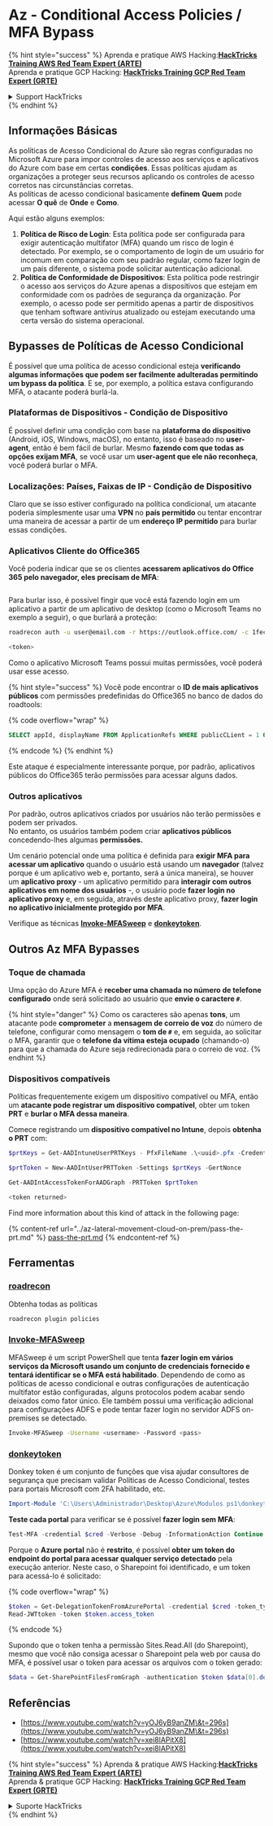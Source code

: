 # Az - Conditional Access Policies / MFA Bypass

{% hint style="success" %}
Aprenda e pratique AWS Hacking:<img src="/.gitbook/assets/image.png" alt="" data-size="line">[**HackTricks Training AWS Red Team Expert (ARTE)**](https://training.hacktricks.xyz/courses/arte)<img src="/.gitbook/assets/image.png" alt="" data-size="line">\
Aprenda e pratique GCP Hacking: <img src="/.gitbook/assets/image (2).png" alt="" data-size="line">[**HackTricks Training GCP Red Team Expert (GRTE)**<img src="/.gitbook/assets/image (2).png" alt="" data-size="line">](https://training.hacktricks.xyz/courses/grte)

<details>

<summary>Support HackTricks</summary>

* Confira os [**planos de assinatura**](https://github.com/sponsors/carlospolop)!
* **Junte-se ao** 💬 [**grupo no Discord**](https://discord.gg/hRep4RUj7f) ou ao [**grupo no telegram**](https://t.me/peass) ou **siga-nos** no **Twitter** 🐦 [**@hacktricks\_live**](https://twitter.com/hacktricks\_live)**.**
* **Compartilhe truques de hacking enviando PRs para os repositórios do** [**HackTricks**](https://github.com/carlospolop/hacktricks) e [**HackTricks Cloud**](https://github.com/carlospolop/hacktricks-cloud).

</details>
{% endhint %}

## Informações Básicas

As políticas de Acesso Condicional do Azure são regras configuradas no Microsoft Azure para impor controles de acesso aos serviços e aplicativos do Azure com base em certas **condições**. Essas políticas ajudam as organizações a proteger seus recursos aplicando os controles de acesso corretos nas circunstâncias corretas.\
As políticas de acesso condicional basicamente **definem** **Quem** pode acessar **O quê** de **Onde** e **Como**.

Aqui estão alguns exemplos:

1. **Política de Risco de Login**: Esta política pode ser configurada para exigir autenticação multifator (MFA) quando um risco de login é detectado. Por exemplo, se o comportamento de login de um usuário for incomum em comparação com seu padrão regular, como fazer login de um país diferente, o sistema pode solicitar autenticação adicional.
2. **Política de Conformidade de Dispositivos**: Esta política pode restringir o acesso aos serviços do Azure apenas a dispositivos que estejam em conformidade com os padrões de segurança da organização. Por exemplo, o acesso pode ser permitido apenas a partir de dispositivos que tenham software antivírus atualizado ou estejam executando uma certa versão do sistema operacional.

## Bypasses de Políticas de Acesso Condicional

É possível que uma política de acesso condicional esteja **verificando algumas informações que podem ser facilmente adulteradas permitindo um bypass da política**. E se, por exemplo, a política estava configurando MFA, o atacante poderá burlá-la.

### Plataformas de Dispositivos - Condição de Dispositivo

É possível definir uma condição com base na **plataforma do dispositivo** (Android, iOS, Windows, macOS), no entanto, isso é baseado no **user-agent**, então é bem fácil de burlar. Mesmo **fazendo com que todas as opções exijam MFA**, se você usar um **user-agent que ele não reconheça**, você poderá burlar o MFA.

### Localizações: Países, Faixas de IP - Condição de Dispositivo

Claro que se isso estiver configurado na política condicional, um atacante poderia simplesmente usar uma **VPN** no **país permitido** ou tentar encontrar uma maneira de acessar a partir de um **endereço IP permitido** para burlar essas condições.

### Aplicativos Cliente do Office365

Você poderia indicar que se os clientes **acessarem aplicativos do Office 365 pelo navegador, eles precisam de MFA**:

<figure><img src="../../../.gitbook/assets/image (318).png" alt=""><figcaption></figcaption></figure>

Para burlar isso, é possível fingir que você está fazendo login em um aplicativo a partir de um aplicativo de desktop (como o Microsoft Teams no exemplo a seguir), o que burlará a proteção:
```bash
roadrecon auth -u user@email.com -r https://outlook.office.com/ -c 1fec8e78-bce4-4aaf-ab1b-5451cc387264 --tokrns-stdout

<token>
```
Como o aplicativo Microsoft Teams possui muitas permissões, você poderá usar esse acesso.

{% hint style="success" %}
Você pode encontrar o **ID de mais aplicativos públicos** com permissões predefinidas do Office365 no banco de dados do roadtools:

{% code overflow="wrap" %}
```sql
SELECT appId, displayName FROM ApplicationRefs WHERE publicCLient = 1 ORDER BY displayName ASC
```
{% endcode %}
{% endhint %}

Este ataque é especialmente interessante porque, por padrão, aplicativos públicos do Office365 terão permissões para acessar alguns dados.

### Outros aplicativos

Por padrão, outros aplicativos criados por usuários não terão permissões e podem ser privados.\
No entanto, os usuários também podem criar **aplicativos públicos** concedendo-lhes algumas **permissões.**

Um cenário potencial onde uma política é definida para **exigir MFA para acessar um aplicativo** quando o usuário está usando um **navegador** (talvez porque é um aplicativo web e, portanto, será a única maneira), se houver um **aplicativo proxy** - um aplicativo permitido para **interagir com outros aplicativos em nome dos usuários** -, o usuário pode **fazer login no aplicativo proxy** e, em seguida, através deste aplicativo proxy, **fazer login no aplicativo inicialmente protegido por MFA**.

Verifique as técnicas [**Invoke-MFASweep**](az-conditional-access-policies-mfa-bypass.md#invoke-mfasweep) e [**donkeytoken**](az-conditional-access-policies-mfa-bypass.md#donkeytoken).

## Outros Az MFA Bypasses

### Toque de chamada

Uma opção do Azure MFA é **receber uma chamada no número de telefone configurado** onde será solicitado ao usuário que **envie o caractere `#`**.

{% hint style="danger" %}
Como os caracteres são apenas **tons**, um atacante pode **comprometer** a **mensagem de correio de voz** do número de telefone, configurar como mensagem o **tom de `#`** e, em seguida, ao solicitar o MFA, garantir que o **telefone da vítima esteja ocupado** (chamando-o) para que a chamada do Azure seja redirecionada para o correio de voz.
{% endhint %}

### Dispositivos compatíveis

Políticas frequentemente exigem um dispositivo compatível ou MFA, então um **atacante pode registrar um dispositivo compatível**, obter um token **PRT** e **burlar o MFA dessa maneira**.

Comece registrando um **dispositivo compatível no Intune**, depois **obtenha o PRT** com:
```powershell
$prtKeys = Get-AADIntuneUserPRTKeys - PfxFileName .\<uuid>.pfx -Credentials $credentials

$prtToken = New-AADIntUserPRTToken -Settings $prtKeys -GertNonce

Get-AADIntAccessTokenForAADGraph -PRTToken $prtToken

<token returned>
```
Find more information about this kind of attack in the following page:

{% content-ref url="../az-lateral-movement-cloud-on-prem/pass-the-prt.md" %}
[pass-the-prt.md](../az-lateral-movement-cloud-on-prem/pass-the-prt.md)
{% endcontent-ref %}

## Ferramentas

### [roadrecon](https://github.com/dirkjanm/ROADtools)

Obtenha todas as políticas
```bash
roadrecon plugin policies
```
### [Invoke-MFASweep](https://github.com/dafthack/MFASweep)

MFASweep é um script PowerShell que tenta **fazer login em vários serviços da Microsoft usando um conjunto de credenciais fornecido e tentará identificar se o MFA está habilitado**. Dependendo de como as políticas de acesso condicional e outras configurações de autenticação multifator estão configuradas, alguns protocolos podem acabar sendo deixados como fator único. Ele também possui uma verificação adicional para configurações ADFS e pode tentar fazer login no servidor ADFS on-premises se detectado.
```bash
Invoke-MFASweep -Username <username> -Password <pass>
```
### [donkeytoken](https://github.com/silverhack/donkeytoken)

Donkey token é um conjunto de funções que visa ajudar consultores de segurança que precisam validar Políticas de Acesso Condicional, testes para portais Microsoft com 2FA habilitado, etc.
```powershell
Import-Module 'C:\Users\Administrador\Desktop\Azure\Modulos ps1\donkeytoken' -Force
```
**Teste cada portal** para verificar se é possível **fazer login sem MFA**:
```powershell
Test-MFA -credential $cred -Verbose -Debug -InformationAction Continue
```
Porque o **Azure** **portal** não é **restrito**, é possível **obter um token do endpoint do portal para acessar qualquer serviço detectado** pela execução anterior. Neste caso, o Sharepoint foi identificado, e um token para acessá-lo é solicitado:

{% code overflow="wrap" %}
```powershell
$token = Get-DelegationTokenFromAzurePortal -credential $cred -token_type microsoft.graph -extension_type Microsoft_Intune
Read-JWTtoken -token $token.access_token
```
{% endcode %}

Supondo que o token tenha a permissão Sites.Read.All (do Sharepoint), mesmo que você não consiga acessar o Sharepoint pela web por causa do MFA, é possível usar o token para acessar os arquivos com o token gerado:
```powershell
$data = Get-SharePointFilesFromGraph -authentication $token $data[0].downloadUrl
```
## Referências

* [https://www.youtube.com/watch?v=yOJ6yB9anZM\&t=296s](https://www.youtube.com/watch?v=yOJ6yB9anZM\&t=296s)
* [https://www.youtube.com/watch?v=xei8lAPitX8](https://www.youtube.com/watch?v=xei8lAPitX8)

{% hint style="success" %}
Aprenda & pratique AWS Hacking:<img src="/.gitbook/assets/image.png" alt="" data-size="line">[**HackTricks Training AWS Red Team Expert (ARTE)**](https://training.hacktricks.xyz/courses/arte)<img src="/.gitbook/assets/image.png" alt="" data-size="line">\
Aprenda & pratique GCP Hacking: <img src="/.gitbook/assets/image (2).png" alt="" data-size="line">[**HackTricks Training GCP Red Team Expert (GRTE)**<img src="/.gitbook/assets/image (2).png" alt="" data-size="line">](https://training.hacktricks.xyz/courses/grte)

<details>

<summary>Suporte HackTricks</summary>

* Confira os [**planos de assinatura**](https://github.com/sponsors/carlospolop)!
* **Junte-se ao** 💬 [**grupo no Discord**](https://discord.gg/hRep4RUj7f) ou ao [**grupo no telegram**](https://t.me/peass) ou **siga-nos** no **Twitter** 🐦 [**@hacktricks\_live**](https://twitter.com/hacktricks\_live)**.**
* **Compartilhe truques de hacking enviando PRs para os repositórios do** [**HackTricks**](https://github.com/carlospolop/hacktricks) e [**HackTricks Cloud**](https://github.com/carlospolop/hacktricks-cloud).

</details>
{% endhint %}
